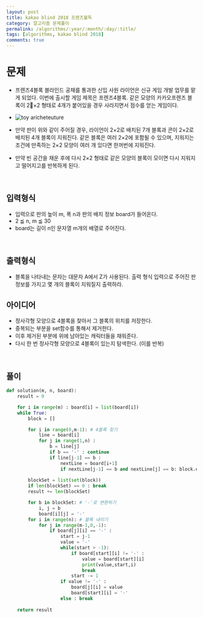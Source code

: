 ```yaml
---
layout: post
title: kakao blind 2018 프렌즈불독
category: 알고리즘 문제풀이
permalink: /algorithms/:year/:month/:day/:title/
tags: [algorithms, kakao blind 2018]
comments: true
---
```


# 문제
- 프렌즈4블록
블라인드 공채를 통과한 신입 사원 라이언은 신규 게임 개발 업무를 맡게 되었다. 이번에 출시할 게임 제목은 프렌즈4블록.
같은 모양의 카카오프렌즈 블록이 2×2 형태로 4개가 붙어있을 경우 사라지면서 점수를 얻는 게임이다.

- ![toy aricheteuture](https://aliwo.github.io/swblog/assets/images/2020-01-16-kakao0.jpg)
- 만약 판이 위와 같이 주어질 경우, 라이언이 2×2로 배치된 7개 블록과 콘이 2×2로 배치된 4개 블록이 지워진다. 같은 블록은 여러 2×2에 포함될 수 있으며, 지워지는 조건에 만족하는 2×2 모양이 여러 개 있다면 한꺼번에 지워진다.

- 만약 빈 공간을 채운 후에 다시 2×2 형태로 같은 모양의 블록이 모이면 다시 지워지고 떨어지고를 반복하게 된다.
<br>

## 입력형식
- 입력으로 판의 높이 m, 폭 n과 판의 배치 정보 board가 들어온다.
- 2 ≦ n, m ≦ 30
- board는 길이 n인 문자열 m개의 배열로 주어진다. 
<br>

## 출력형식
- 블록을 나타내는 문자는 대문자 A에서 Z가 사용된다.
출력 형식
입력으로 주어진 판 정보를 가지고 몇 개의 블록이 지워질지 출력하라.

## 아이디어
- 정사각형 모양으로 4블록을 찾아서 그 블록의 위치를 저장한다.
- 중복되는 부분을 set함수를 통해서 제거한다.
- 이후 제거된 부분에 위에 남아있는 캐릭터들을 채워준다.
- 다시 한 번 정사각형 모양으로 4블록이 있는지 탐색한다. (이를 반복)
<br>


## 풀이

```python
def solution(m, n, board):
    result = 0

    for i in range(m) : board[i] = list(board[i])
    while True:
        block = []

        for i in range(0,m-1): # 4블록 찾기
            line = board[i]
            for j in range(1,n) :
                b = line[j]
                if b == '-' : continue
                if line[j-1] == b :
                    nextLine = board[i+1]
                    if nextLine[j-1] == b and nextLine[j] == b: block.extend([(i,j-1),(i,j),(i+1,j-1),(i+1,j)])
                        
        blockSet = list(set(block))
        if len(blockSet) == 0 : break
        result += len(blockSet)

        for b in blockSet: # '-'로 변환하기
            i, j = b
            board[i][j] = '-'
        for i in range(n): # 블록 내리기
            for j in range(m-1,0,-1):
                if board[j][i] == '-' :
                    start = j-1
                    value = '-'
                    while(start > -1):
                        if board[start][i] != '-' :
                            value = board[start][i]
                            print(value,start,i)
                            break
                        start -= 1
                    if value != '-' : 
                        board[j][i] = value
                        board[start][i] = '-'
                    else : break
        
    return result
```
